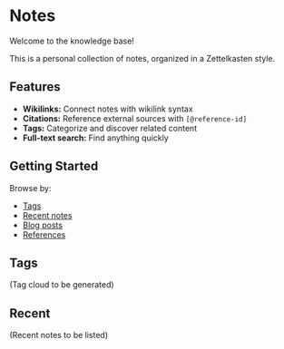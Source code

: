 # Notes

Welcome to the knowledge base!

This is a personal collection of notes, organized in a Zettelkasten style.

## Features

- **Wikilinks:** Connect notes with wikilink syntax
- **Citations:** Reference external sources with `[@reference-id]`
- **Tags:** Categorize and discover related content
- **Full-text search:** Find anything quickly

## Getting Started

Browse by:
- [Tags](#tags)
- [Recent notes](#recent)
- [Blog posts](blog/index.md)
- [References](../references/index.md)

## Tags

(Tag cloud to be generated)

## Recent

(Recent notes to be listed)
